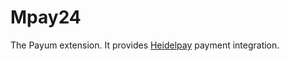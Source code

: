 # Mpay24
The Payum extension. It provides [Heidelpay](https://www.mpay24.com) payment integration.

